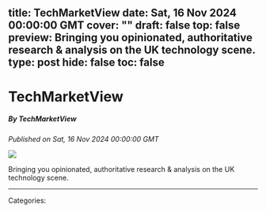 title: TechMarketView
date: Sat, 16 Nov 2024 00:00:00 GMT
cover: ""
draft: false
top: false
preview: Bringing you opinionated, authoritative research & analysis on the UK technology scene.
type: post
hide: false
toc: false
---

# TechMarketView
##### By TechMarketView
_Published on Sat, 16 Nov 2024 00:00:00 GMT_

![](https://www.techmarketview.com/images/tmv-twitter-card.png)

Bringing you opinionated, authoritative research & analysis on the UK technology scene.

---
Categories: 
